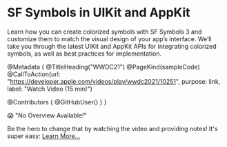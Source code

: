 # SF Symbols in UIKit and AppKit

Learn how you can create colorized symbols with SF Symbols 3 and customize them to match the visual design of your app’s interface. We’ll take you through the latest UIKit and AppKit APIs for integrating colorized symbols, as well as best practices for implementation.

@Metadata {
   @TitleHeading("WWDC21")
   @PageKind(sampleCode)
   @CallToAction(url: "https://developer.apple.com/videos/play/wwdc2021/10251", purpose: link, label: "Watch Video (15 min)")

   @Contributors {
      @GitHubUser(<replace this with your GitHub handle>)
   }
}

😱 "No Overview Available!"

Be the hero to change that by watching the video and providing notes! It's super easy:
 [Learn More…](https://wwdcnotes.com/documentation/wwdcnotes/contributing)
